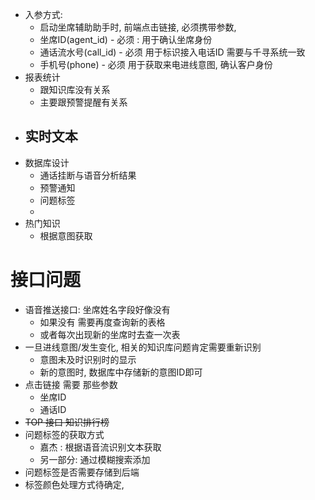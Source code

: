 - 入参方式:
    - 启动坐席辅助助手时, 前端点击链接, 必须携带参数,
    - 坐席ID(agent_id) - 必须 : 用于确认坐席身份
    - 通话流水号(call_id) - 必须 用于标识接入电话ID 需要与千寻系统一致
    - 手机号(phone) - 必须 用于获取来电进线意图, 确认客户身份
- 报表统计
    - 跟知识库没有关系
    - 主要跟预警提醒有关系
- 实时文本
    - 
- 数据库设计
    - 通话挂断与语音分析结果
    - 预警通知
    - 问题标签
    - 
- 热门知识
    - 根据意图获取





# 接口问题

- 语音推送接口: 坐席姓名字段好像没有
    - 如果没有 需要再度查询新的表格
    - 或者每次出现新的坐席时去查一次表
- 一旦进线意图/发生变化, 相关的知识库问题肯定需要重新识别
    - 意图未及时识别时的显示
    - 新的意图时, 数据库中存储新的意图ID即可
- 点击链接  需要 那些参数
    - 坐席ID
    - 通话ID
- ~~TOP 接口 知识排行榜~~
- 问题标签的获取方式
    - 嘉杰 : 根据语音流识别文本获取
    - 另一部分: 通过模糊搜索添加
- 问题标签是否需要存储到后端
- 标签颜色处理方式待确定,